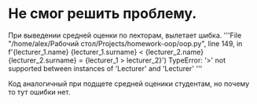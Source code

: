 # Не смог решить проблему.

При выведении средней оценки по лекторам, вылетает шибка.
'''File "/home/alex/Рабочий стол/Projects/homework-oop/oop.py", line 149, in <module>
    f'{lecturer_1.name} {lecturer_1.surname} < {lecturer_2.name} {lecturer_2.surname} = {lecturer_1 > lecturer_2}')
TypeError: '>' not supported between instances of 'Lecturer' and 'Lecturer'
'''

Код аналогичный при подщете средней оценики студентам, но почему то тут ошибки нет.